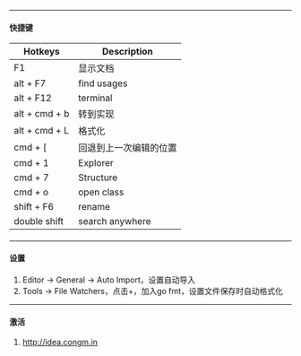 

---
#### 快捷键


| Hotkeys       | Description            |
| ------------- | ---------------------- |
| F1            | 显示文档               |
| alt + F7      | find usages            |
| alt + F12     | terminal               |
| alt + cmd + b | 转到实现               |
| alt + cmd + L | 格式化                 |
| cmd + [       | 回退到上一次编辑的位置 |
| cmd + 1       | Explorer               |
| cmd + 7       | Structure              |
| cmd + o       | open class             |
| shift + F6    | rename                 |
| double shift  | search anywhere        |

#### 
----
#### 设置

1. Editor -> General -> Auto Import，设置自动导入
2. Tools -> File Watchers，点击+，加入go fmt，设置文件保存时自动格式化



----

#### 激活

1. http://idea.congm.in